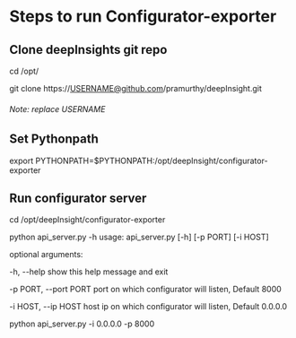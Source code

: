 # Steps to run Configurator-exporter

## Clone deepInsights git repo
cd /opt/

git clone https://USERNAME@github.com/pramurthy/deepInsight.git

###### Note: replace USERNAME

## Set Pythonpath

export PYTHONPATH=$PYTHONPATH:/opt/deepInsight/configurator-exporter

## Run configurator server

cd /opt/deepInsight/configurator-exporter

python api_server.py -h
usage: api_server.py [-h] [-p PORT] [-i HOST]

optional arguments:

  -h, --help            show this help message and exit

  -p PORT, --port PORT  port on which configurator will listen, Default 8000

  -i HOST, --ip HOST    host ip on which configurator will listen, Default 0.0.0.0


python api_server.py -i 0.0.0.0 -p 8000




